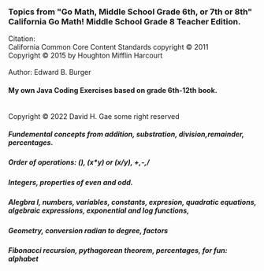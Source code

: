 ### Topics from "Go Math, Middle School Grade 6th, or 7th or 8th" 	California Go Math! Middle School Grade 8 Teacher Edition.

Citation: </br> California Common Core Content Standards copyright © 2011 </br>
         Copyright © 2015 by Houghton Mifflin Harcourt </br>
         </br> Author: Edward B. Burger </br>
#### My own Java Coding Exercises based on grade 6th-12th book. </br>
</br> Copyright © 2022 David H. Gae some right reserved </br>


##### Fundemental concepts from addition, substration, division,remainder, percentages.


##### Order of operations: (), (x*y) or (x/y), +,-,/


##### Integers, properties of even and odd.


##### Alegbra I, numbers, variables, constants, expresion, quadratic equations, algebraic expressions, exponential and log functions, 

##### Geometry, conversion radian to degree, factors

##### Fibonacci recursion, pythagorean theorem, percentages, for fun: alphabet 




